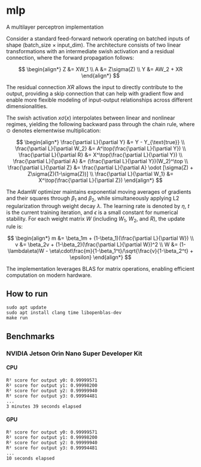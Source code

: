 # mlp
A multilayer perceptron implementation

Consider a standard feed-forward network operating on batched inputs of shape (batch_size × input_dim). The architecture consists of two linear transformations with an intermediate swish activation and a residual connection, where the forward propagation follows:

$$
\begin{align*}
Z &= XW_1 \\
A &= Z\sigma(Z) \\
Y &= AW_2 + XR
\end{align*}
$$

The residual connection $XR$ allows the input to directly contribute to the output, providing a skip connection that can help with gradient flow and enable more flexible modeling of input-output relationships across different dimensionalities.

The swish activation $x\sigma(x)$ interpolates between linear and nonlinear regimes, yielding the following backward pass through the chain rule, where $\odot$ denotes elementwise multiplication:

$$
\begin{align*}
\frac{\partial L}{\partial Y} &= Y - Y_{\text{true}} \\
\frac{\partial L}{\partial W_2} &= A^\top(\frac{\partial L}{\partial Y}) \\
\frac{\partial L}{\partial R} &= X^\top(\frac{\partial L}{\partial Y}) \\
\frac{\partial L}{\partial A} &= (\frac{\partial L}{\partial Y})(W_2)^\top \\
\frac{\partial L}{\partial Z} &= \frac{\partial L}{\partial A} \odot [\sigma(Z) + Z\sigma(Z)(1-\sigma(Z))] \\
\frac{\partial L}{\partial W_1} &= X^\top(\frac{\partial L}{\partial Z})
\end{align*}
$$

The AdamW optimizer maintains exponential moving averages of gradients and their squares through $\beta_1$ and $\beta_2$, while simultaneously applying L2 regularization through weight decay $\lambda$. The learning rate is denoted by $\eta$, $t$ is the current training iteration, and $\epsilon$ is a small constant for numerical stability. For each weight matrix $W$ (including $W_1$, $W_2$, and $R$), the update rule is:

$$
\begin{align*}
m &= \beta_1m + (1-\beta_1)(\frac{\partial L}{\partial W}) \\
v &= \beta_2v + (1-\beta_2)(\frac{\partial L}{\partial W})^2 \\
W &= (1-\lambda\eta)W - \eta\cdot\frac{m}{1-\beta_1^t}/\sqrt{\frac{v}{1-\beta_2^t} + \epsilon}
\end{align*}
$$

The implementation leverages BLAS for matrix operations, enabling efficient computation on modern hardware.

## How to run
```
sudo apt update
sudo apt install clang time libopenblas-dev
make run
```

## Benchmarks

### NVIDIA Jetson Orin Nano Super Developer Kit

#### CPU
```
R² score for output y0: 0.99999571
R² score for output y1: 0.99998200
R² score for output y2: 0.99999940
R² score for output y3: 0.99994481
...
3 minutes 39 seconds elapsed
```

#### GPU
```
R² score for output y0: 0.99999571
R² score for output y1: 0.99998200
R² score for output y2: 0.99999940
R² score for output y3: 0.99994481
...
10 seconds elapsed
```
